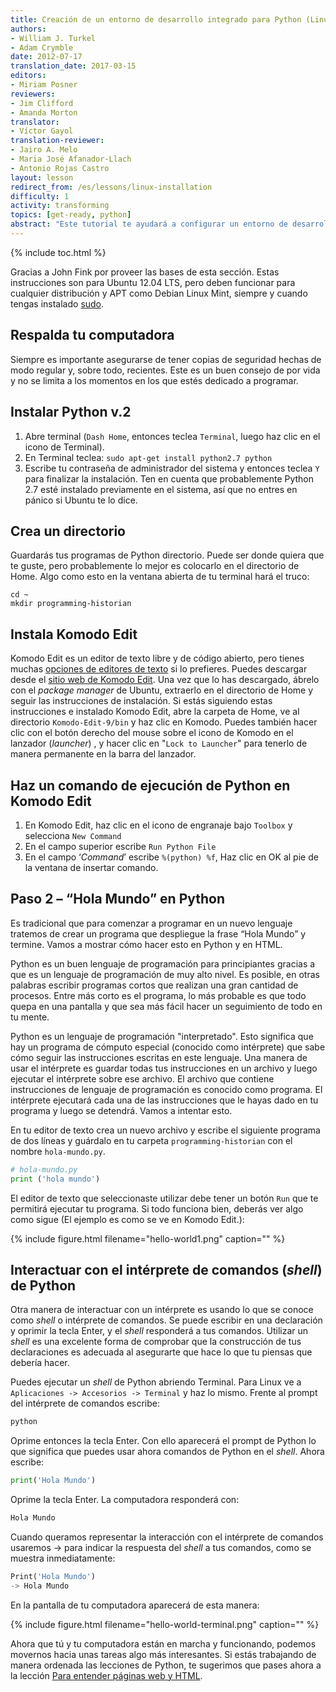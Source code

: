 ```yaml
---
title: Creación de un entorno de desarrollo integrado para Python (Linux)
authors:
- William J. Turkel
- Adam Crymble
date: 2012-07-17
translation_date: 2017-03-15
editors:
- Miriam Posner
reviewers:
- Jim Clifford
- Amanda Morton
translator:
- Víctor Gayol
translation-reviewer:
- Jairo A. Melo
- Maria José Afanador-Llach
- Antonio Rojas Castro
layout: lesson
redirect_from: /es/lessons/linux-installation
difficulty: 1
activity: transforming
topics: [get-ready, python]
abstract: "Este tutorial te ayudará a configurar un entorno de desarrollo integrado para Python en un computador con el sistema operativo de Linux."
---
```


{% include toc.html %}





Gracias a John Fink por proveer las bases de esta sección. Estas instrucciones son para Ubuntu 12.04 LTS, pero deben funcionar para cualquier distribución y APT como Debian Linux Mint, siempre y cuando tengas instalado [sudo](https://es.wikipedia.org/wiki/Sudo).

## Respalda tu computadora

Siempre es importante asegurarse de tener copias de seguridad hechas de modo regular y, sobre todo, recientes. Este es un buen consejo de por vida y no se limita a los momentos en los que estés dedicado a programar.

## Instalar Python v.2

1. Abre terminal (`Dash Home`, entonces teclea `Terminal`, luego haz clic en el icono de Terminal). 
2. En Terminal teclea: `sudo apt-get install python2.7 python` 
3. Escribe tu contraseña de administrador del sistema y entonces teclea `Y`  para finalizar la instalación. Ten en cuenta que probablemente Python 2.7 esté instalado previamente en el sistema, así que no entres en pánico si Ubuntu te lo dice.

## Crea un directorio

Guardarás tus programas de Python directorio. Puede ser donde quiera que te guste, pero probablemente lo mejor es colocarlo en el directorio de Home. Algo como esto en la ventana abierta de tu terminal hará el truco:

```
cd ~
mkdir programming-historian
``` 

## Instala Komodo Edit

Komodo Edit es un editor de texto libre y de código abierto, pero tienes muchas [opciones de editores de texto] si lo prefieres. Puedes descargar desde el [sitio web de Komodo Edit]. Una vez que lo has descargado, ábrelo con el *package manager* de Ubuntu, extraerlo en el directorio de Home y seguir las instrucciones de instalación. Si estás siguiendo estas instrucciones e instalado Komodo Edit, abre la carpeta de Home, ve al directorio `Komodo-Edit-9/bin`  y haz clic en Komodo. Puedes también hacer clic con el botón derecho del mouse sobre el icono de Komodo en el lanzador (*launcher*) , y hacer clic en "`Lock to Launcher`" para tenerlo de manera permanente en la barra del lanzador. 

## Haz un comando de ejecución de Python en Komodo Edit

1. En Komodo Edit, haz clic en el icono de engranaje bajo `Toolbox` y selecciona `New Command`  
2. En el campo superior escribe `Run Python File`
3. En el campo ‘*Command*’ escribe `%(python) %f`, Haz clic en OK al pie de la ventana de insertar comando.

Paso 2 – “Hola Mundo” en Python
--------------------------------------------

Es tradicional que para comenzar a programar en un nuevo lenguaje tratemos de crear un programa que despliegue la frase “Hola Mundo” y termine. Vamos a mostrar cómo hacer esto en Python y en HTML.

Python es un buen lenguaje de programación para principiantes gracias a que es un lenguaje de programación de muy alto nivel. Es posible, en otras palabras escribir programas cortos que realizan una gran cantidad de procesos. Entre más corto es el programa, lo más probable es que todo quepa en una pantalla y que sea más fácil hacer un seguimiento de todo en tu mente.

Python es un lenguaje de programación "interpretado". Esto significa que hay un programa de cómputo especial (conocido como intérprete) que sabe cómo seguir las instrucciones escritas en este lenguaje. Una manera de usar el intérprete es guardar todas tus instrucciones en un archivo y luego ejecutar el intérprete sobre ese archivo. El archivo que contiene instrucciones de lenguaje de programación es conocido como programa. El intérprete ejecutará cada una de las instrucciones que le hayas dado en tu programa y luego se detendrá. Vamos a intentar esto.

En tu editor de texto crea un nuevo archivo y escribe el siguiente programa de dos líneas y guárdalo en tu carpeta `programming-historian`  con el nombre `hola-mundo.py`.

```python
# hola-mundo.py
print ('hola mundo')
``` 

El editor de texto que seleccionaste utilizar debe tener un botón `Run` que te permitirá ejecutar tu programa. Si todo funciona bien, deberás ver algo como sigue (El ejemplo es como se ve en Komodo Edit.):

{% include figure.html filename="hello-world1.png" caption="" %}

## Interactuar con el intérprete de comandos (*shell*) de Python

Otra manera de interactuar con un intérprete es usando lo que se conoce como *shell* o intérprete de comandos. Se puede escribir en una declaración y oprimir la tecla Enter, y el *shell* responderá a tus comandos. Utilizar un *shell* es una excelente forma de comprobar que la construcción de tus declaraciones es adecuada al asegurarte que hace lo que tu piensas que debería hacer.

Puedes ejecutar un *shell* de Python abriendo Terminal. Para Linux ve a  `Aplicaciones -> Accesorios -> Terminal` y haz lo mismo. Frente al prompt del intérprete de comandos escribe:

```python
python
``` 

Oprime entonces la tecla Enter. Con ello aparecerá el prompt de Python lo que significa que puedes usar ahora comandos de Python en el *shell*. Ahora escribe:

```python
print('Hola Mundo')
``` 
Oprime la tecla Enter. La computadora responderá con:

```python
Hola Mundo
``` 

Cuando queramos representar la interacción con el intérprete de comandos usaremos -\> para indicar la respuesta del *shell* a tus comandos, como se muestra inmediatamente:

```python
Print('Hola Mundo')
-> Hola Mundo
``` 

En la pantalla de tu computadora aparecerá de esta manera:

{% include figure.html filename="hello-world-terminal.png" caption="" %}

Ahora que tú y tu computadora están en marcha y funcionando, podemos movernos hacia unas tareas algo más interesantes. Si estás trabajando de manera ordenada las lecciones de Python, te sugerimos que pases ahora a la lección [Para entender páginas web y HTML].


[opciones de editores de texto]: https://wiki.python.org/moin/PythonEditors/
[sitio web de Komodo Edit]: http://komodoide.com/komodo-edit/
[Para entender páginas web y HTML]: http://programminghistorian.org/es/lecciones/ver-archivos-html
